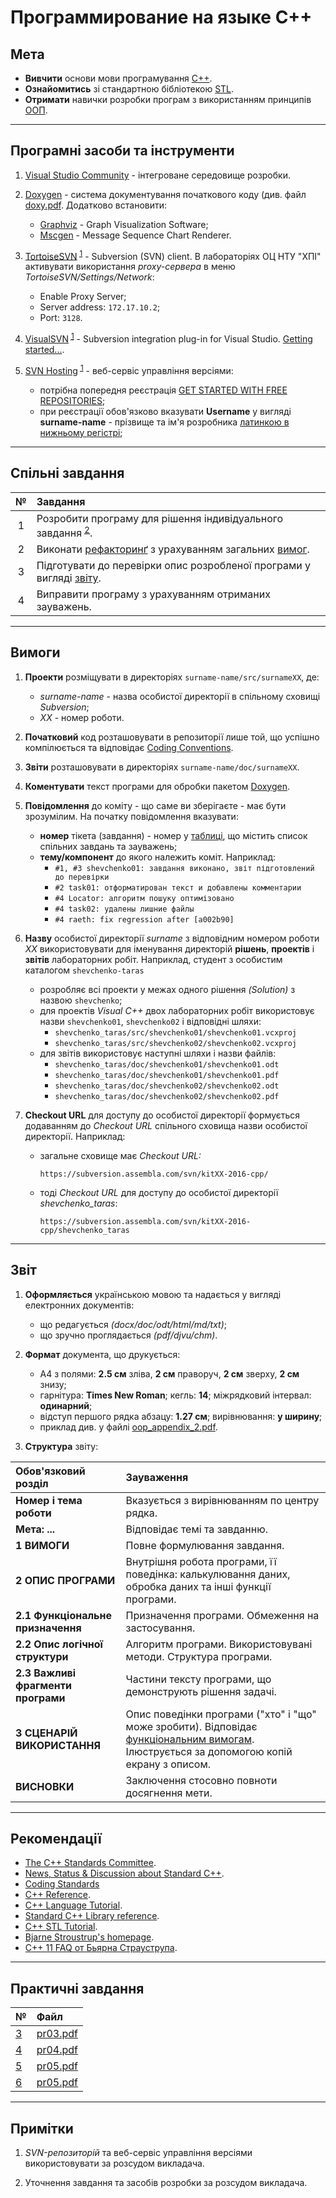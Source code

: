 # Программирование на языке C++

## Мета

- **Вивчити** основи мови програмування [C++](https://ru.wikipedia.org/wiki/C%2B%2B).
- **Ознайомитись** зі стандартною бібліотекою [STL](https://ru.wikipedia.org/wiki/%D0%A1%D1%82%D0%B0%D0%BD%D0%B4%D0%B0%D1%80%D1%82%D0%BD%D0%B0%D1%8F_%D0%B1%D0%B8%D0%B1%D0%BB%D0%B8%D0%BE%D1%82%D0%B5%D0%BA%D0%B0_%D1%88%D0%B0%D0%B1%D0%BB%D0%BE%D0%BD%D0%BE%D0%B2).
- **Отримати** навички розробки програм з використанням принципів [ООП](https://ru.wikipedia.org/wiki/%D0%9E%D0%B1%D1%8A%D0%B5%D0%BA%D1%82%D0%BD%D0%BE-%D0%BE%D1%80%D0%B8%D0%B5%D0%BD%D1%82%D0%B8%D1%80%D0%BE%D0%B2%D0%B0%D0%BD%D0%BD%D0%BE%D0%B5_%D0%BF%D1%80%D0%BE%D0%B3%D1%80%D0%B0%D0%BC%D0%BC%D0%B8%D1%80%D0%BE%D0%B2%D0%B0%D0%BD%D0%B8%D0%B5).

---

<span id="soft"></span>
## Програмні засоби та інструменти

1. [Visual Studio Community](https://www.visualstudio.com/free-developer-offers/) - інтегроване середовище розробки.

2. [Doxygen](http://www.stack.nl/~dimitri/doxygen/download.html#srcbin) <span id="doxy"></span> - система документування початкового коду (див. файл [doxy.pdf](). Додатково встановити:
	- [Graphviz](http://www.graphviz.org/Download.php) - Graph Visualization Software;
	- [Mscgen](http://www.mcternan.me.uk/mscgen/) - Message Sequence Chart Renderer.

3. [TortoiseSVN](http://tortoisesvn.net/downloads.html) <sup><abbr title="Використовувати за розсудом викладача">[1](#note_svn)</abbr></sup> - Subversion (SVN) client. В лабораторіях ОЦ НТУ "ХПІ" активувати використання *proxy-сервера* в меню *TortoiseSVN/Settings/Network*:
	- Enable Proxy Server;
	- Server address: `172.17.10.2`;
	- Port: `3128`.

4. [VisualSVN](https://www.visualsvn.com/visualsvn/download/) <sup><abbr title="Використовувати за розсудом викладача">[1](#note_svn)</abbr></sup> - Subversion integration plug-in for Visual Studio. [Getting started...](https://www.visualsvn.com/visualsvn/getting-started/).

5. [SVN Hosting](https://github.com) <sup><abbr title="Використовувати за розсудом викладача">[1](#note_svn)</abbr></sup> - веб-сервіс управління версіями:
	- потрібна попередня реєстрація [GET STARTED WITH FREE REPOSITORIES](https://www.assembla.com/repositories);
	- при реєстрації обов'язково вказувати **Username** у вигляді **surname-name** - прізвище та ім'я розробника [латинкою в нижньому регістрі](http://translit.kh.ua/?lat&passport);

---

<span id="lab_todo"></span>
## Спільні завдання

|  №  | Завдання |
|:---:|:---------|
|  1  | Розробити програму для рішення індивідуального завдання <sup><abbr title="Уточнення завдання за розсудом викладача">[2](#note_summary)</abbr></sup>. |
|  2  | Виконати [рефакторинґ](https://refactoring.guru/) з урахуванням загальних [вимог](#lab_requirements). |
|  3  | Підготувати до перевірки опис розробленої програми у вигляді [звіту](#lab_report). |
|  4  | Виправити програму з урахуванням отриманих зауважень. |

---

<span id="lab_requirements"></span>
## Вимоги

1. **Проекти** розміщувати в директоріях `surname-name/src/surnameXX`, де:
	- *surname-name* - назва особистої директорії в спільному сховищі *Subversion*;
	- *XX* - номер роботи.

2. **Початковий** код розташовувати в репозиторії лише той, що успішно компілюється та відповідає [Coding Conventions]().

3. **Звіти** розташовувати в директоріях `surname-name/doc/surnameXX`.

4. **Коментувати** текст програми для обробки пакетом [Doxygen](#doxy).

5. **Повідомлення** до коміту - що саме ви зберігаєте - має бути зрозумілим. На початку повідомлення вказувати:
	- **номер** тікета (завдання) - номер у [таблиці](#lab_todo), що містить список спільних завдань та зауважень;
	- **тему/компонент** до якого належить коміт. Наприклад:
		- `#1, #3 shevchenko01: завдання виконано, звіт підготовлений до перевірки`
		- `#2 task01: отформатирован текст и добавлены комментарии`
		- `#4 Locator: алгоритм пошуку оптимізовано`
		- `#4 task02: удалены лишние файлы`
		- `#4 raeth: fix regression after [a002b90]`

6. **Назву** особистої директорії *surname* з відповідним номером роботи *XX* використовувати для іменування директорій **рішень**, **проектів** і **звітів** лабораторних робіт. Наприклад, студент з особистим каталогом `shevchenko-taras`
	- розробляє всі проекти у межах одного рішення *(Solution)* з назвою `shevchenko`;
	- для проектів *Visual C++* двох лабораторних робіт використовує назви `shevchenko01`, `shevchenko02` і відповідні шляхи:
		- `shevchenko_taras/src/shevchenko01/shevchenko01.vcxproj`
		- `shevchenko_taras/src/shevchenko02/shevchenko02.vcxproj`
	- для звітів використовує наступні шляхи і назви файлів:
		- `shevchenko_taras/doc/shevchenko01/shevchenko01.odt`
		- `shevchenko_taras/doc/shevchenko01/shevchenko01.pdf`
		- `shevchenko_taras/doc/shevchenko02/shevchenko02.odt`
		- `shevchenko_taras/doc/shevchenko02/shevchenko02.pdf`

7. **Checkout URL** для доступу до особистої директорії формується додаванням до *Checkout URL* спільного сховища назви особистої директорії. Наприклад:
	- загальне сховище має *Checkout URL:*

		`https://subversion.assembla.com/svn/kitXX-2016-cpp/`

	- тоді *Checkout URL* для доступу до особистої директорії *shevchenko_taras*:

		`https://subversion.assembla.com/svn/kitXX-2016-cpp/shevchenko_taras`

---

<span id="lab_report"></span>
## Звіт

1. **Оформляється** українською мовою та надається у вигляді електронних документів:
	- що редагується *(docx/doc/odt/html/md/txt)*;
	- що зручно проглядається *(pdf/djvu/chm)*.

2. **Формат** документа, що друкується:
	- A4 з полями: **2.5 см** зліва, **2 см** праворуч, **2 см** зверху, **2 см** знизу;
	- гарнітура: **Times New Roman**; кегль: **14**; міжрядковий інтервал: **одинарний**;
	- відступ першого рядка абзацу: **1.27 см**; вирівнювання: **у ширину**;
	- приклад див. у файлі [oop_appendix_2.pdf]().

3. **Структура** звіту:

| Обов'язковий розділ | Зауваження |
|:--------------------|:-----------|
| **Номер і тема роботи** | Вказується з вирівнюванням по центру рядка. |
| **Мета: ...** | Відповідає темі та завданню. |
| **1 ВИМОГИ** | Повне формулювання завдання. |
| **2 ОПИС ПРОГРАМИ** |  Внутрішня робота програми, її поведінка: калькулювання даних, обробка даних та інші функції програми. |
| **2.1 Функціональне призначення** | Призначення програми. Обмеження на застосування. |
| **2.2 Опис логічної структури** | Алгоритм програми. Використовувані методи. Структура програми. |
| **2.3 Важливі фрагменти програми** | Частини тексту програми, що демонструють рішення задачі. |
| **3 СЦЕНАРІЙ ВИКОРИСТАННЯ** | Опис поведінки програми ("хто" і "що" може зробити). Відповідає [функціональним вимогам](https://uk.wikipedia.org/wiki/%D0%A4%D1%83%D0%BD%D0%BA%D1%86%D1%96%D0%BE%D0%BD%D0%B0%D0%BB%D1%8C%D0%BD%D1%96_%D0%B2%D0%B8%D0%BC%D0%BE%D0%B3%D0%B8). Ілюструється за допомогою копій екрану з описом. |
| **ВИСНОВКИ** | Заключення стосовно повноти досягнення мети. |

---

<span id="references"></span>
## Рекомендації

- [The C++ Standards Committee](http://www.open-std.org/JTC1/SC22/WG21/).
- [News, Status & Discussion about Standard C++](https://isocpp.org/).
- [Coding Standards](https://isocpp.org/wiki/faq/coding-standards)
- [C++ Reference](http://en.cppreference.com/).
- [C++ Language Tutorial](http://www.cplusplus.com/doc/tutorial/).
- [Standard C++ Library reference](http://www.cplusplus.com/reference/).
- [C++ STL Tutorial](http://www.tutorialspoint.com/cplusplus/cpp_stl_tutorial.htm).
- [Bjarne Stroustrup's homepage](http://www.stroustrup.com/).
- [C++ 11 FAQ от Бьярна Страуструпа](http://sergeyteplyakov.blogspot.com/2012/05/c-11-faq.html).

---

## Практичні завдання
| № | Файл |
|:--|:-----|
| [3](https://www.assembla.com/spaces/kit25a-2016-cpp/subversion/source/HEAD/!nfo/doc/pr03.md) | [pr03.pdf](https://www.assembla.com/spaces/kit25a-2016-cpp/subversion/source/HEAD/!nfo/doc/pr03.pdf?_format=raw) |
| [4](https://www.assembla.com/spaces/kit25a-2016-cpp/subversion/source/HEAD/!nfo/doc/pr04.md) | [pr04.pdf](https://www.assembla.com/spaces/kit25a-2016-cpp/subversion/source/HEAD/!nfo/doc/pr04.pdf?_format=raw) |
| [5](https://www.assembla.com/spaces/kit25a-2016-cpp/subversion/source/HEAD/!nfo/doc/pr05.md) | [pr05.pdf](https://www.assembla.com/spaces/kit25a-2016-cpp/subversion/source/HEAD/!nfo/doc/pr05.pdf?_format=raw) |
| [6](https://www.assembla.com/spaces/kit25a-2016-cpp/subversion/source/HEAD/!nfo/doc/pr06.md) | [pr05.pdf](https://www.assembla.com/spaces/kit25a-2016-cpp/subversion/source/HEAD/!nfo/doc/pr06.pdf?_format=raw) |

---

<span id="notes"></span>
## Примітки

1. <span id="note_svn"></span>*SVN-репозиторій* та веб-сервіс управління версіями використовувати за розсудом викладача.

2. <span id="note_summary"></span>Уточнення завдання та засобів розробки за розсудом викладача.
